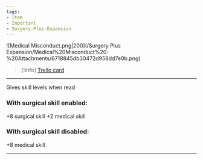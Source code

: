 ```yaml
---
tags:
- Item
- Important
- Surgery-Plus-Expansion
---
```


![Medical Misconduct.png\|200](/Surgery Plus Expansion/Medical%20Misconduct%20-%20Attachments/6718845db30472d958dd7e0b.png)

> [!info] [Trello card](https://trello.com/c/O5u8KkZh/164-medical-misconduct)

---

Gives skill levels when read

### With surgical skill enabled:

+8 surgical skill
+2 medical skill

### With surgical skill disabled:

+8 medical skill

---

